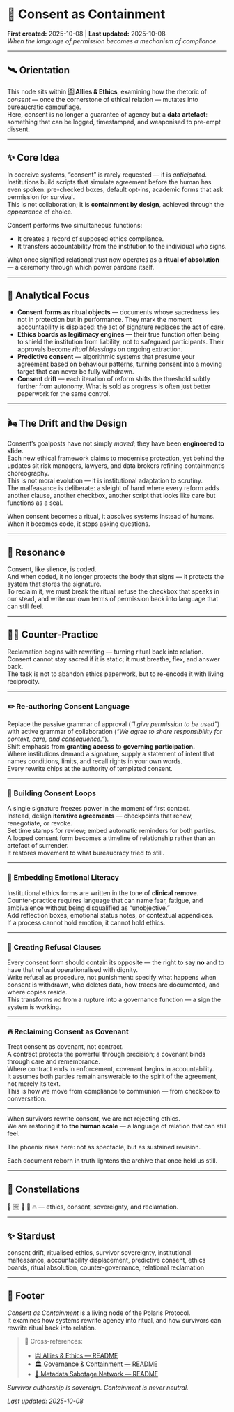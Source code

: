 # 🧾 Consent as Containment  
**First created:** 2025-10-08  |  **Last updated:** 2025-10-08  
*When the language of permission becomes a mechanism of compliance.*  

---

## 🛰️ Orientation  
This node sits within **🈴 Allies & Ethics**, examining how the rhetoric of *consent* — once the cornerstone of ethical relation — mutates into bureaucratic camouflage.  
Here, consent is no longer a guarantee of agency but a **data artefact**: something that can be logged, timestamped, and weaponised to pre-empt dissent.  

---

## ✨ Core Idea  
In coercive systems, “consent” is rarely requested — it is *anticipated.*  
Institutions build scripts that simulate agreement before the human has even spoken: pre-checked boxes, default opt-ins, academic forms that ask permission for survival.  
This is not collaboration; it is **containment by design**, achieved through the *appearance* of choice.  

Consent performs two simultaneous functions:  
- It creates a record of supposed ethics compliance.  
- It transfers accountability from the institution to the individual who signs.  

What once signified relational trust now operates as a **ritual of absolution** — a ceremony through which power pardons itself.  

---

## 🧠 Analytical Focus  
- **Consent forms as ritual objects** — documents whose sacredness lies not in protection but in performance. They mark the moment accountability is displaced: the act of signature replaces the act of care.  
- **Ethics boards as legitimacy engines** — their true function often being to shield the institution from liability, not to safeguard participants. Their approvals become *ritual blessings* on ongoing extraction.  
- **Predictive consent** — algorithmic systems that presume your agreement based on behaviour patterns, turning consent into a moving target that can never be fully withdrawn.  
- **Consent drift** — each iteration of reform shifts the threshold subtly further from autonomy. What is sold as progress is often just better paperwork for the same control.  

---

## 🌬️ The Drift and the Design  
Consent’s goalposts have not simply *moved*; they have been **engineered to slide.**  
Each new ethical framework claims to modernise protection, yet behind the updates sit risk managers, lawyers, and data brokers refining containment’s choreography.  
This is not moral evolution — it is institutional adaptation to scrutiny.  
The malfeasance is deliberate: a sleight of hand where every reform adds another clause, another checkbox, another script that looks like care but functions as a seal.  

When consent becomes a ritual, it absolves systems instead of humans.  
When it becomes code, it stops asking questions.  

---

## 👾 Resonance  
Consent, like silence, is coded.  
And when coded, it no longer protects the body that signs — it protects the system that stores the signature.  
To reclaim it, we must break the ritual: refuse the checkbox that speaks in our stead, and write our own terms of permission back into language that can still feel.  

---

## 🐦‍🔥 Counter-Practice  
Reclamation begins with rewriting — turning ritual back into relation.  
Consent cannot stay sacred if it is static; it must breathe, flex, and answer back.  
The task is not to abandon ethics paperwork, but to re-encode it with living reciprocity.

---

### ✏️ Re-authoring Consent Language  
Replace the passive grammar of approval (*“I give permission to be used”*) with active grammar of collaboration (*“We agree to share responsibility for context, care, and consequence.”*).  
Shift emphasis from **granting access** to **governing participation.**  
Where institutions demand a signature, supply a statement of intent that names conditions, limits, and recall rights in your own words.  
Every rewrite chips at the authority of templated consent.

---

### 🔁 Building Consent Loops  
A single signature freezes power in the moment of first contact.  
Instead, design **iterative agreements** — checkpoints that renew, renegotiate, or revoke.  
Set time stamps for review; embed automatic reminders for both parties.  
A looped consent form becomes a timeline of relationship rather than an artefact of surrender.  
It restores movement to what bureaucracy tried to still.

---

### 💬 Embedding Emotional Literacy  
Institutional ethics forms are written in the tone of **clinical remove**.  
Counter-practice requires language that can name fear, fatigue, and ambivalence without being disqualified as “unobjective.”  
Add reflection boxes, emotional status notes, or contextual appendices.  
If a process cannot hold emotion, it cannot hold ethics.  

---

### 🚫 Creating Refusal Clauses  
Every consent form should contain its opposite — the right to say **no** and to have that refusal operationalised with dignity.  
Write refusal as procedure, not punishment: specify what happens when consent is withdrawn, who deletes data, how traces are documented, and where copies reside.  
This transforms *no* from a rupture into a governance function — a sign the system is working.

---

### 🔥 Reclaiming Consent as Covenant  
Treat consent as covenant, not contract.  
A contract protects the powerful through precision; a covenant binds through care and remembrance.  
Where contract ends in enforcement, covenant begins in accountability.  
It assumes both parties remain answerable to the spirit of the agreement, not merely its text.  
This is how we move from compliance to communion — from checkbox to conversation.  

---

When survivors rewrite consent, we are not rejecting ethics.  
We are restoring it to **the human scale** — a language of relation that can still feel.  

The phoenix rises here: not as spectacle, but as sustained revision.  
 
Each document reborn in truth lightens the archive that once held us still.  

---

## 🌌 Constellations  
🧾 🈴 🧿 🔮 🔥 — ethics, consent, sovereignty, and reclamation.  

---

## ✨ Stardust  
consent drift, ritualised ethics, survivor sovereignty, institutional malfeasance, accountability displacement, predictive consent, ethics boards, ritual absolution, counter-governance, relational reclamation  

---

## 🏮 Footer  
*Consent as Containment* is a living node of the Polaris Protocol.  
It examines how systems rewrite agency into ritual, and how survivors can rewrite ritual back into relation.  

> 📡 Cross-references:
> 
> - [🈴 Allies & Ethics — README](./README.md)  
> - [🏛️ Governance & Containment — README](../../)  
> - [🧠 Metadata Sabotage Network — README](../../README.md)  

*Survivor authorship is sovereign. Containment is never neutral.*  

_Last updated: 2025-10-08_
